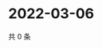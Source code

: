 # 2022-03-06

共 0 条

<!-- BEGIN WEIBO -->
<!-- 最后更新时间 Sun Mar 06 2022 02:10:36 GMT+0800 (China Standard Time) -->

<!-- END WEIBO -->
